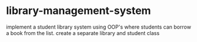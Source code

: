 # library-management-system
implement a student library system using OOP's where students can borrow a book from the list. create a separate library and student class
